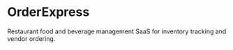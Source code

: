 # OrderExpress

Restaurant food and beverage management SaaS for inventory tracking and vendor ordering.
